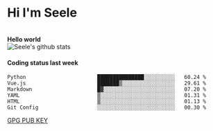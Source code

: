 <h1>Hi I'm Seele</h1>
<br>
<b> Hello world</b>
<br>
<img src="https://github-readme-stats-eight-jade.vercel.app/api?username=Seele0oO&show_icons=true&icon_color=0366d6&bg_color=ffffff&hide_title=true&hide=contribs&include_all_commits=true" alt="Seele's github stats"/>
<br>

<h4>Coding status last week </h4>

<!--START_SECTION:waka-->

```text
Python                       ███████████████░░░░░░░░░░   60.24 %
Vue.js                       ███████▒░░░░░░░░░░░░░░░░░   29.61 %
Markdown                     █▓░░░░░░░░░░░░░░░░░░░░░░░   07.20 %
YAML                         ▒░░░░░░░░░░░░░░░░░░░░░░░░   01.31 %
HTML                         ▒░░░░░░░░░░░░░░░░░░░░░░░░   01.13 %
Git Config                   ░░░░░░░░░░░░░░░░░░░░░░░░░   00.30 %
```

<!--END_SECTION:waka-->



[GPG PUB KEY](https://keys.openpgp.org/vks/v1/by-fingerprint/3FCE91BF5B9666B55B67213C4C57B7824A5B6680)

